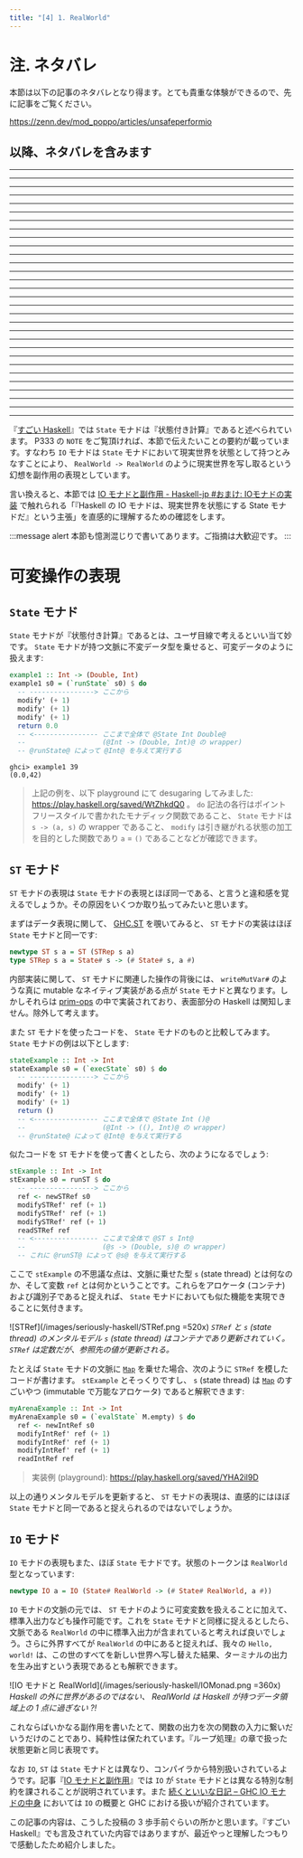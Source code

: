 ```yaml
---
title: "[4] 1. RealWorld"
---
```


# 注. ネタバレ

本節は以下の記事のネタバレとなり得ます。とても貴重な体験ができるので、先に記事をご覧ください。

https://zenn.dev/mod_poppo/articles/unsafeperformio

## 以降、ネタバレを含みます

---
---
---
---
---
---
---
---
---
---

---
---
---
---
---
---
---
---
---
---

---
---
---
---
---
---
---
---
---
---

『[すごい Haskell](https://booth.pm/ja/items/1577541)』では `State` モナドは『状態付き計算』であると述べられています。 P333 の `NOTE` をご覧頂ければ、本節で伝えたいことの要約が載っています。すなわち `IO` モナドは `State` モナドにおいて現実世界を状態として持つとみなすことにより、 `RealWorld -> RealWorld` のように現実世界を写し取るという幻想を副作用の表現としています。

言い換えると、本節では [IO モナドと副作用 - Haskell-jp #おまけ: IOモナドの実装](https://haskell.jp/blog/posts/2020/io-monad-and-sideeffect.html#%E3%81%8A%E3%81%BE%E3%81%91-io%E3%83%A2%E3%83%8A%E3%83%89%E3%81%AE%E5%AE%9F%E8%A3%85) で触れられる「『Haskell の IO モナドは、現実世界を状態にする State モナドだ』という主張」を直感的に理解するための確認をします。

:::message alert
本節も憶測混じりで書いてあります。ご指摘は大歓迎です。
:::

# 可変操作の表現

## `State` モナド

`State` モナドが『状態付き計算』であるとは、ユーザ目線で考えるといい当て妙です。 `State` モナドが持つ文脈に不変データ型を乗せると、可変データのように扱えます:

```hs
example1 :: Int -> (Double, Int)
example1 s0 = (`runState` s0) $ do
  -- ----------------> ここから
  modify' (+ 1)
  modify' (+ 1)
  modify' (+ 1)
  return 0.0
  -- <---------------- ここまで全体で @State Int Double@
  --                   (@Int -> (Double, Int)@ の wrapper)
  -- @runState@ によって @Int@ を与えて実行する
```

```
ghci> example1 39
(0.0,42)
```

> 上記の例を、以下 playground にて desugaring してみました: https://play.haskell.org/saved/WtZhkdQ0 。 `do` 記法の各行はポイントフリースタイルで書かれたモナディック関数であること、 `State` モナドは `s -> (a, s)` の wrapper であること、 `modify` は引き継がれる状態の加工を目的とした関数であり `a` = `()` であることなどが確認できます。

## `ST` モナド

`ST` モナドの表現は `State` モナドの表現とほぼ同一である、と言うと違和感を覚えるでしょうか。その原因をいくつか取り払ってみたいと思います。

まずはデータ表現に関して、 [GHC.ST] を覗いてみると、 `ST` モナドの実装はほぼ `State` モナドと同一です:

```hs
newtype ST s a = ST (STRep s a)
type STRep s a = State# s -> (# State# s, a #)
```

内部実装に関して、 `ST` モナドに関連した操作の背後には、 `writeMutVar#` のような真に mutable なネイティブ実装がある点が `State` モナドと異なります。しかしそれらは [prim-ops] の中で実装されており、表面部分の Haskell は関知しません。除外して考えます。

また `ST` モナドを使ったコードを、 `State` モナドのものと比較してみます。 `State` モナドの例は以下とします:

```hs
stateExample :: Int -> Int
stateExample s0 = (`execState` s0) $ do
  -- ----------------> ここから
  modify' (+ 1)
  modify' (+ 1)
  modify' (+ 1)
  return ()
  -- <---------------- ここまで全体で @State Int ()@
  --                   (@Int -> ((), Int)@ の wrapper)
  -- @runState@ によって @Int@ を与えて実行する
```

似たコードを `ST` モナドを使って書くとしたら、次のようになるでしょう:

```hs
stExample :: Int -> Int
stExample s0 = runST $ do
  -- ----------------> ここから
  ref <- newSTRef s0
  modifySTRef' ref (+ 1)
  modifySTRef' ref (+ 1)
  modifySTRef' ref (+ 1)
  readSTRef ref
  -- <---------------- ここまで全体で @ST s Int@
  --                   (@s -> (Double, s)@ の wrapper)
  -- これに @runST@ によって @s@ を与えて実行する
```

ここで `stExample` の不思議な点は、文脈に乗せた型 `s` (state thread) とは何なのか、そして変数 `ref` とは何かということです。これらをアロケータ (コンテナ) および識別子であると捉えれば、 `State` モナドにおいても似た機能を実現できることに気付きます。

![STRef](/images/seriously-haskell/STRef.png =520x)
*`STRef` と `s` (state thread) のメンタルモデル
`s` (state thread) はコンテナであり更新されていく。 `STRef` は定数だが、参照先の値が更新される。*

たとえば `State` モナドの文脈に [`Map`] を乗せた場合、次のように `STRef` を模したコードが書けます。 `stExample` とそっくりですし、 `s` (state thread) は [`Map`] のすごいやつ (immutable で万能なアロケータ) であると解釈できます:

```hs
myArenaExample :: Int -> Int
myArenaExample s0 = (`evalState` M.empty) $ do
  ref <- newIntRef s0
  modifyIntRef' ref (+ 1)
  modifyIntRef' ref (+ 1)
  modifyIntRef' ref (+ 1)
  readIntRef ref
```

> 実装例 (playground): https://play.haskell.org/saved/YHA2il9D

以上の通りメンタルモデルを更新すると、 `ST` モナドの表現は、直感的にはほぼ `State` モナドと同一であると捉えられるのではないでしょうか。

## `IO` モナド

`IO` モナドの表現もまた、ほぼ `State` モナドです。状態のトークンは `RealWorld` 型となっています:

```hs
newtype IO a = IO (State# RealWorld -> (# State# RealWorld, a #))
```

`IO` モナドの文脈の元では、 `ST` モナドのように可変変数を扱えることに加えて、標準入出力なども操作可能です。これを `State` モナドと同様に捉えるとしたら、文脈である `RealWorld` の中に標準入出力が含まれていると考えれば良いでしょう。さらに外界すべてが `RealWorld` の中にあると捉えれば、我々の `Hello, world!` は、この世のすべてを新しい世界へ写し替えた結果、ターミナルの出力を生み出すという表現であるとも解釈できます。

![IO モナドと RealWorld](/images/seriously-haskell/IOMonad.png =360x)
*Haskell の外に世界があるのではない、 RealWorld は Haskell が持つデータ領域上の 1 点に過ぎない ?!*

これならばいかなる副作用を書いたとて、関数の出力を次の関数の入力に繋いだいうだけのことであり、純粋性は保たれています。『ループ処理』の章で扱った状態更新と同じ表現です。

なお `IO`, `ST` は `State` モナドとは異なり、コンパイラから特別扱いされているようです。記事『[IO モナドと副作用](https://haskell.jp/blog/posts/2020/io-monad-and-sideeffect.html)』では `IO` が `State` モナドとは異なる特別な制約を課されることが説明されています。また [続くといいな日記 – GHC IO モナドの中身](https://mizunashi-mana.github.io/blog/posts/2019/05/ghc-io-inside/) においては `IO` の概要と GHC における扱いが紹介されています。

この記事の内容は、こうした投稿の 3 歩手前ぐらいの所かと思います。『すごい Haskell』でも言及されていた内容ではありますが、最近やっと理解したつもりで感動したため紹介しました。

[`State`]: https://www.stackage.org/haddock/lts-21.7/mtl-2.2.2/Control-Monad-State-Strict.html#t:StateT
[`>>=`]: https://www.stackage.org/haddock/lts-21.7/transformers-0.5.6.2/src/Control.Monad.Trans.State.Strict.html#local-6989586621679084069
[`Map`]: https://www.stackage.org/haddock/lts-21.7/containers-0.6.7/Data-Map-Strict.html
[`IntMap`]: https://www.stackage.org/haddock/lts-21.7/containers-0.6.7/Data-Map-Strict.html
[GHC.ST]: https://hackage.haskell.org/package/base-4.17.1.0/docs/GHC-ST.html
[prim-ops]: https://gitlab.haskell.org/ghc/ghc/-/wikis/commentary/prim-ops


